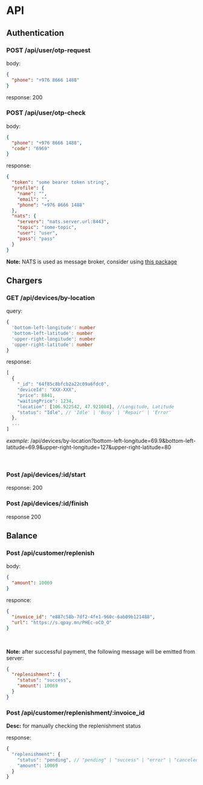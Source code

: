 # API

## Authentication

### POST /api/user/otp-request

body:

```json
{
  "phone": "+976 8666 1488"
}
```

response: 200

### POST /api/user/otp-check

body:

```json
{
  "phone": "+976 8666 1488",
  "code": "6969"
}
```

response:

```json
{
  "token": "some bearer token string",
  "profile": {
    "name": "",
    "email": "",
    "phone": "+976 8666 1488"
  },
  "nats": {
    "servers": "nats.server.url:8443",
    "topic": "some-topic",
    "user": "user",
    "pass": "pass"
  }
}
```

**Note:** NATS is used as message broker, consider using [this package](https://pub.dev/packages/dart_nats)

## Chargers

### GET /api/devices/by-location

query:

```ts
{
  'bottom-left-longitude': number
  'bottom-left-latitude': number
  'upper-right-longitude': number
  'upper-right-latitude': number
}
```

response:

```ts
[
  {
    "_id": "64f85c8bfcb2a22c09a6fdc0",
    "deviceId": "XXX-XXX",
    "price": 8841,
    "waitingPrice": 1234,
    "location": [106.922542, 47.921084], //Longitude, Latitude
    "status": "Idle", // 'Idle' | 'Busy' | 'Repair' | 'Error'
  },
  ...
]
```

*example*: /api/devices/by-location?bottom-left-longitude=69.9&bottom-left-latitude=69.9&upper-right-longitude=127&upper-right-latitude=80

</br>

### Post /api/devices/:id/start

response: 200


### Post /api/devices/:id/finish

response 200


## Balance

### Post /api/customer/replenish

body:

```json
{
  "amount": 10069
}
```

responce:

```json
{
  "invoice_id": "e887c58b-7df2-4fe1-960c-6ab09b121488",
  "url": "https://s.qpay.mn/PHEc-oCO_O"
}
```
</br>

**Note:** after successful payment, the following message will be emitted from server:

```json
{
  "replenishment": {
    "status": "success",
    "amount": 10069
  }
}
```


### Post /api/customer/replenishment/:invoice_id

**Desc:** for manually checking the replenishment status

response:

```ts
{
  "replenishment": {
    "status": "pending", // "pending" | "success" | "error" | "canceled"
    "amount": 10069
  }
}